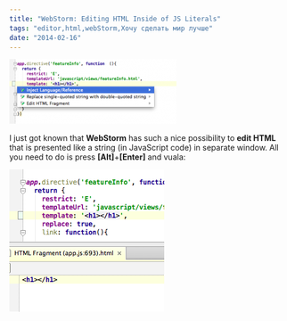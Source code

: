 ```yaml
---
title: "WebStorm: Editing HTML Inside of JS Literals"
tags: "editor,html,webStorm,Хочу сделать мир лучше"
date: "2014-02-16"
---
```


![](images/Screenshot-2014-02-16-21.19.36-300x116.png "webstorm html inner edit")

I just got known that **WebStorm** has such a nice possibility to **edit HTML** that is presented like a string (in JavaScript code) in separate window. All you need to do is press **[Alt]**+**[Enter]** and vuala:

[![](images/Screenshot-2014-02-16-21.25.10.png "webstorm html inner edit")](https://stepansuvorov.com/blog/wp-content/uploads/2014/02/Screenshot-2014-02-16-21.25.10.png)
